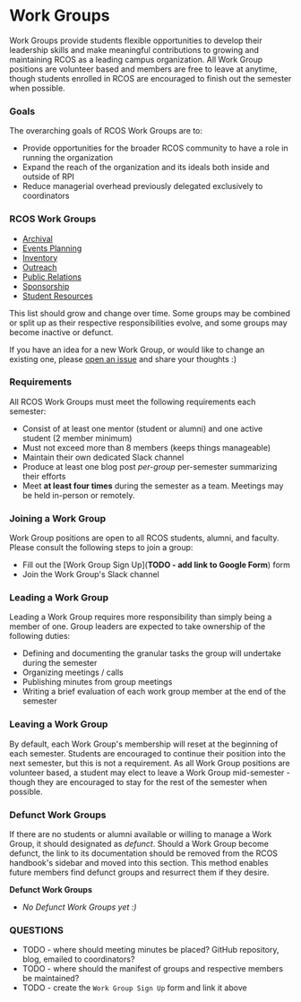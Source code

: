 # Work Groups

Work Groups provide students flexible opportunities to develop their leadership skills and make meaningful contributions to growing and maintaining RCOS as a leading campus organization. All Work Group positions are volunteer based and members are free to leave at anytime, though students enrolled in RCOS are encouraged to finish out the semester when possible.

### Goals
The overarching goals of RCOS Work Groups are to:
- Provide opportunities for the broader RCOS community to have a role in running the organization
- Expand the reach of the organization and its ideals both inside and outside of RPI
- Reduce managerial overhead previously delegated exclusively to coordinators

### RCOS Work Groups
- [Archival](/archival.md)
- [Events Planning](/events_planning.md)
- [Inventory](/inventory.md)
- [Outreach](/outreach.md)
- [Public Relations](/public_relations.md)
- [Sponsorship](/sponsorship.md)
- [Student Resources](/student_resources.md)

This list should grow and change over time. Some groups may be combined or split up as their respective responsibilities evolve, and some groups may become inactive or defunct.

If you have an idea for a new Work Group, or would like to change an existing one, please [open an issue](https://github.com/rcos/handbook/issues/new) and share your thoughts :)

### Requirements
All RCOS Work Groups must meet the following requirements each semester:
- Consist of at least one mentor (student or alumni) and one active student (2 member minimum)
- Must not exceed more than 8 members (keeps things manageable)
- Maintain their own dedicated Slack channel
- Produce at least one blog post  _per-group_ per-semester summarizing their efforts
- Meet **at least four times** during the semester as a team. Meetings may be held in-person or remotely.

### Joining a Work Group
Work Group positions are open to all RCOS students, alumni, and faculty. Please consult the following steps to join a group:
- Fill out the [Work Group Sign Up](__TODO - add link to Google Form__) form
- Join the Work Group's Slack channel

### Leading a Work Group
Leading a Work Group requires more responsibility than simply being a member of one. Group leaders are expected to take ownership of the following duties:
- Defining and documenting the granular tasks the group will undertake during the semester
- Organizing meetings / calls
- Publishing minutes from group meetings
- Writing a brief evaluation of each work group member at the end of the semester

### Leaving a Work Group
By default, each Work Group's membership will reset at the beginning of each semester. Students are encouraged to continue their position into the next semester, but this is not a requirement. As all Work Group positions are volunteer based, a student may elect to leave a Work Group mid-semester - though they are encouraged to stay for the rest of the semester when possible.

### Defunct Work Groups
If there are no students or alumni available or willing to manage a Work Group, it should designated as _defunct_. Should a Work Group become defunct, the link to its documentation should be removed from the RCOS handbook's sidebar and moved into this section. This method enables future members find defunct groups and resurrect them if they desire.

**Defunct Work Groups**
- _No Defunct Work Groups yet :)_

### QUESTIONS
- TODO - where should meeting minutes be placed? GitHub repository, blog, emailed to coordinators?
- TODO - where should the manifest of groups and respective members be maintained?
- TODO - create the `Work Group Sign Up` form and link it above
